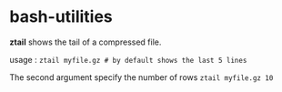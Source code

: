 # bash-utilities

**ztail** shows the tail of a compressed file.

usage : 
`ztail myfile.gz # by default shows the last 5 lines`

The second argument specify the number of rows 
`ztail myfile.gz 10` 
